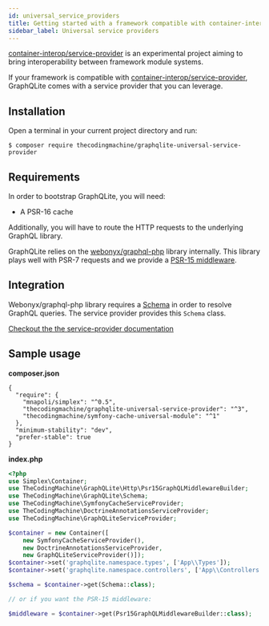 ```yaml
---
id: universal_service_providers
title: Getting started with a framework compatible with container-interop/service-provider
sidebar_label: Universal service providers
---
```


[container-interop/service-provider](https://github.com/container-interop/service-provider/) is an experimental project
aiming to bring interoperability between framework module systems.

If your framework is compatible with [container-interop/service-provider](https://github.com/container-interop/service-provider/),
GraphQLite comes with a service provider that you can leverage.

## Installation

Open a terminal in your current project directory and run:

```console
$ composer require thecodingmachine/graphqlite-universal-service-provider
```

## Requirements

In order to bootstrap GraphQLite, you will need:

- A PSR-16 cache

Additionally, you will have to route the HTTP requests to the underlying GraphQL library.

GraphQLite relies on the [webonyx/graphql-php](http://webonyx.github.io/graphql-php/) library internally.
This library plays well with PSR-7 requests and we provide a [PSR-15 middleware](other_frameworks.md).

## Integration

Webonyx/graphql-php library requires a [Schema](https://webonyx.github.io/graphql-php/type-system/schema/) in order to resolve
GraphQL queries. The service provider provides this `Schema` class.

[Checkout the the service-provider documentation](https://github.com/thecodingmachine/graphqlite-universal-service-provider)

## Sample usage

**composer.json**
```
{
  "require": {
    "mnapoli/simplex": "^0.5",
    "thecodingmachine/graphqlite-universal-service-provider": "^3",
    "thecodingmachine/symfony-cache-universal-module": "^1"
  },
  "minimum-stability": "dev",
  "prefer-stable": true
}
```

**index.php**
```php
<?php
use Simplex\Container;
use TheCodingMachine\GraphQLite\Http\Psr15GraphQLMiddlewareBuilder;
use TheCodingMachine\GraphQLite\Schema;
use TheCodingMachine\SymfonyCacheServiceProvider;
use TheCodingMachine\DoctrineAnnotationsServiceProvider;
use TheCodingMachine\GraphQLiteServiceProvider;

$container = new Container([
    new SymfonyCacheServiceProvider(),
    new DoctrineAnnotationsServiceProvider,
    new GraphQLiteServiceProvider()]);
$container->set('graphqlite.namespace.types', ['App\\Types']);
$container->set('graphqlite.namespace.controllers', ['App\\Controllers']);

$schema = $container->get(Schema::class);

// or if you want the PSR-15 middleware:

$middleware = $container->get(Psr15GraphQLMiddlewareBuilder::class);
```

